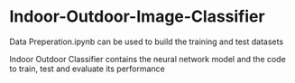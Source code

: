 # Indoor-Outdoor-Image-Classifier

Data Preperation.ipynb can be used to build the training and test datasets

Indoor Outdoor Classifier contains the neural network model and the code to train, test and evaluate its performance
